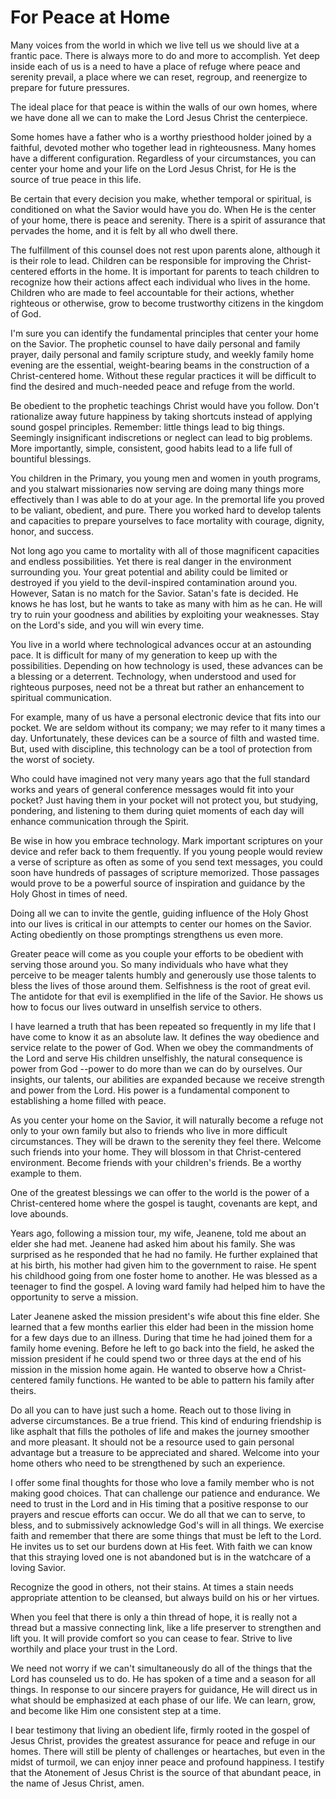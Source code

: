 # For Peace at Home

Many voices from the world in which we live tell us we should live at a
frantic pace. There is always more to do and more to accomplish. Yet deep
inside each of us is a need to have a place of refuge where peace and serenity
prevail, a place where we can reset, regroup, and reenergize to prepare for
future pressures.

The ideal place for that peace is within the walls of our own homes, where we
have done all we can to make the Lord Jesus Christ the centerpiece.

Some homes have a father who is a worthy priesthood holder joined by a
faithful, devoted mother who together lead in righteousness. Many homes have a
different configuration. Regardless of your circumstances, you can center your
home and your life on the Lord Jesus Christ, for He is the source of true
peace in this life.

Be certain that every decision you make, whether temporal or spiritual, is
conditioned on what the Savior would have you do. When He is the center of
your home, there is peace and serenity. There is a spirit of assurance that
pervades the home, and it is felt by all who dwell there.

The fulfillment of this counsel does not rest upon parents alone, although it
is their role to lead. Children can be responsible for improving the Christ-
centered efforts in the home. It is important for parents to teach children to
recognize how their actions affect each individual who lives in the home.
Children who are made to feel accountable for their actions, whether righteous
or otherwise, grow to become trustworthy citizens in the kingdom of God.

I'm sure you can identify the fundamental principles that center your home on
the Savior. The prophetic counsel to have daily personal and family prayer,
daily personal and family scripture study, and weekly family home evening are
the essential, weight-bearing beams in the construction of a Christ-centered
home. Without these regular practices it will be difficult to find the desired
and much-needed peace and refuge from the world.

Be obedient to the prophetic teachings Christ would have you follow. Don't
rationalize away future happiness by taking shortcuts instead of applying
sound gospel principles. Remember: little things lead to big things. Seemingly
insignificant indiscretions or neglect can lead to big problems. More
importantly, simple, consistent, good habits lead to a life full of bountiful
blessings.

You children in the Primary, you young men and women in youth programs, and
you stalwart missionaries now serving are doing many things more effectively
than I was able to do at your age. In the premortal life you proved to be
valiant, obedient, and pure. There you worked hard to develop talents and
capacities to prepare yourselves to face mortality with courage, dignity,
honor, and success.

Not long ago you came to mortality with all of those magnificent capacities
and endless possibilities. Yet there is real danger in the environment
surrounding you. Your great potential and ability could be limited or
destroyed if you yield to the devil-inspired contamination around you.
However, Satan is no match for the Savior. Satan's fate is decided. He knows
he has lost, but he wants to take as many with him as he can. He will try to
ruin your goodness and abilities by exploiting your weaknesses. Stay on the
Lord's side, and you will win every time.

You live in a world where technological advances occur at an astounding pace.
It is difficult for many of my generation to keep up with the possibilities.
Depending on how technology is used, these advances can be a blessing or a
deterrent. Technology, when understood and used for righteous purposes, need
not be a threat but rather an enhancement to spiritual communication.

For example, many of us have a personal electronic device that fits into our
pocket. We are seldom without its company; we may refer to it many times a
day. Unfortunately, these devices can be a source of filth and wasted time.
But, used with discipline, this technology can be a tool of protection from
the worst of society.

Who could have imagined not very many years ago that the full standard works
and years of general conference messages would fit into your pocket? Just
having them in your pocket will not protect you, but studying, pondering, and
listening to them during quiet moments of each day will enhance communication
through the Spirit.

Be wise in how you embrace technology. Mark important scriptures on your
device and refer back to them frequently. If you young people would review a
verse of scripture as often as some of you send text messages, you could soon
have hundreds of passages of scripture memorized. Those passages would prove
to be a powerful source of inspiration and guidance by the Holy Ghost in times
of need.

Doing all we can to invite the gentle, guiding influence of the Holy Ghost
into our lives is critical in our attempts to center our homes on the Savior.
Acting obediently on those promptings strengthens us even more.

Greater peace will come as you couple your efforts to be obedient with serving
those around you. So many individuals who have what they perceive to be meager
talents humbly and generously use those talents to bless the lives of those
around them. Selfishness is the root of great evil. The antidote for that evil
is exemplified in the life of the Savior. He shows us how to focus our lives
outward in unselfish service to others.

I have learned a truth that has been repeated so frequently in my life that I
have come to know it as an absolute law. It defines the way obedience and
service relate to the power of God. When we obey the commandments of the Lord
and serve His children unselfishly, the natural consequence is power from God
--power to do more than we can do by ourselves. Our insights, our talents, our
abilities are expanded because we receive strength and power from the Lord.
His power is a fundamental component to establishing a home filled with peace.

As you center your home on the Savior, it will naturally become a refuge not
only to your own family but also to friends who live in more difficult
circumstances. They will be drawn to the serenity they feel there. Welcome
such friends into your home. They will blossom in that Christ-centered
environment. Become friends with your children's friends. Be a worthy example
to them.

One of the greatest blessings we can offer to the world is the power of a
Christ-centered home where the gospel is taught, covenants are kept, and love
abounds.

Years ago, following a mission tour, my wife, Jeanene, told me about an elder
she had met. Jeanene had asked him about his family. She was surprised as he
responded that he had no family. He further explained that at his birth, his
mother had given him to the government to raise. He spent his childhood going
from one foster home to another. He was blessed as a teenager to find the
gospel. A loving ward family had helped him to have the opportunity to serve a
mission.

Later Jeanene asked the mission president's wife about this fine elder. She
learned that a few months earlier this elder had been in the mission home for
a few days due to an illness. During that time he had joined them for a family
home evening. Before he left to go back into the field, he asked the mission
president if he could spend two or three days at the end of his mission in the
mission home again. He wanted to observe how a Christ-centered family
functions. He wanted to be able to pattern his family after theirs.

Do all you can to have just such a home. Reach out to those living in adverse
circumstances. Be a true friend. This kind of enduring friendship is like
asphalt that fills the potholes of life and makes the journey smoother and
more pleasant. It should not be a resource used to gain personal advantage but
a treasure to be appreciated and shared. Welcome into your home others who
need to be strengthened by such an experience.

I offer some final thoughts for those who love a family member who is not
making good choices. That can challenge our patience and endurance. We need to
trust in the Lord and in His timing that a positive response to our prayers
and rescue efforts can occur. We do all that we can to serve, to bless, and to
submissively acknowledge God's will in all things. We exercise faith and
remember that there are some things that must be left to the Lord. He invites
us to set our burdens down at His feet. With faith we can know that this
straying loved one is not abandoned but is in the watchcare of a loving
Savior.

Recognize the good in others, not their stains. At times a stain needs
appropriate attention to be cleansed, but always build on his or her virtues.

When you feel that there is only a thin thread of hope, it is really not a
thread but a massive connecting link, like a life preserver to strengthen and
lift you. It will provide comfort so you can cease to fear. Strive to live
worthily and place your trust in the Lord.

We need not worry if we can't simultaneously do all of the things that the
Lord has counseled us to do. He has spoken of a time and a season for all
things. In response to our sincere prayers for guidance, He will direct us in
what should be emphasized at each phase of our life. We can learn, grow, and
become like Him one consistent step at a time.

I bear testimony that living an obedient life, firmly rooted in the gospel of
Jesus Christ, provides the greatest assurance for peace and refuge in our
homes. There will still be plenty of challenges or heartaches, but even in the
midst of turmoil, we can enjoy inner peace and profound happiness. I testify
that the Atonement of Jesus Christ is the source of that abundant peace, in
the name of Jesus Christ, amen.

